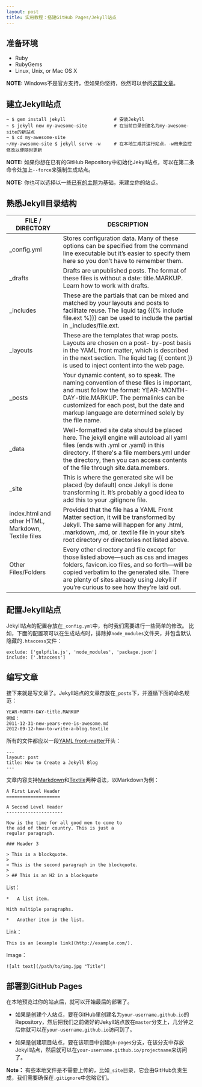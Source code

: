 ```yaml
---
layout: post
title: 实用教程：搭建GitHub Pages/Jekyll站点
---
```


准备环境
-------
- Ruby
- RubyGems
- Linux, Unix, or Mac OS X

**NOTE:** Windows不是官方支持，但如果你坚持，依然可以参阅[这篇文章](http://jekyllrb.com/docs/windows/#installation)。

建立Jekyll站点
-------

    ~ $ gem install jekyll                  # 安装Jekyll
    ~ $ jekyll new my-awesome-site          # 在当前目录创建名为my-awesome-site的新站点
    ~ $ cd my-awesome-site
    ~/my-awesome-site $ jekyll serve -w     # 在本地生成并运行站点，-w用来监控修改以便随时更新

**NOTE:** 如果你想在已有的GitHub Repository中初始化Jekyll站点，可以在第二条命令处加上`--force`来强制生成站点。

**NOTE:** 你也可以选择以一些[已有的主题](http://jekyllthemes.org/)为基础，来建立你的站点。

熟悉Jekyll目录结构
------
| FILE / DIRECTORY  |DESCRIPTION|
|-------------------|-----------|
|_config.yml|Stores configuration data. Many of these options can be specified from the command line executable but it’s easier to specify them here so you don’t have to remember them.|
|_drafts|Drafts are unpublished posts. The format of these files is without a date: title.MARKUP. Learn how to work with drafts.|
|_includes|These are the partials that can be mixed and matched by your layouts and posts to facilitate reuse. The liquid tag  {{{% include file.ext %}}} can be used to include the partial in  _includes/file.ext.|
|_layouts|These are the templates that wrap posts. Layouts are chosen on a post- by-post basis in the YAML front matter, which is described in the next section. The liquid tag  {{ content }} is used to inject content into the web page.|
|_posts|Your dynamic content, so to speak. The naming convention of these files is important, and must follow the format: YEAR-MONTH-DAY-title.MARKUP. The permalinks can be customized for each post, but the date and markup language are determined solely by the file name.|
|_data|Well-formatted site data should be placed here. The jekyll engine will autoload all yaml files (ends with .yml or .yaml) in this directory. If there's a file members.yml under the directory, then you can access contents of the file through site.data.members.|
|_site|This is where the generated site will be placed (by default) once Jekyll is done transforming it. It’s probably a good idea to add this to your .gitignore file.|
|index.html and other HTML, Markdown, Textile files|Provided that the file has a YAML Front Matter section, it will be transformed by Jekyll. The same will happen for any .html, .markdown,  .md, or .textile file in your site’s root directory or directories not listed above.|
|Other Files/Folders|Every other directory and file except for those listed above—such as css and images folders,  favicon.ico files, and so forth—will be copied verbatim to the generated site. There are plenty of sites already using Jekyll if you’re curious to see how they’re laid out.|

配置Jekyll站点
------
Jekyll站点的配置存放在`_config.yml`中，有时我们需要进行一些简单的修改。
比如，下面的配置项可以在生成站点时，排除掉`node_modules`文件夹，并包含默认隐藏的`.htaccess`文件：

    exclude: ['gulpfile.js', 'node_modules', 'package.json']
    include: ['.htaccess']

编写文章
-------
接下来就是写文章了。Jekyll站点的文章存放在`_posts`下，并遵循下面的命名规范：

    YEAR-MONTH-DAY-title.MARKUP
    例如：
    2011-12-31-new-years-eve-is-awesome.md
    2012-09-12-how-to-write-a-blog.textile

所有的文件都应以一段[YAML front-matter](http://jekyllrb.com/docs/frontmatter/)开头：

    ---
    layout: post
    title: How to Create a Jekyll Blog
    ---

文章内容支持[Markdown](http://daringfireball.net/projects/markdown/)和[Textile](http://textile.sitemonks.com/)两种语法，以Markdown为例：
    
    A First Level Header
    ====================

    A Second Level Header
    ---------------------

    Now is the time for all good men to come to
    the aid of their country. This is just a
    regular paragraph.

    ### Header 3

    > This is a blockquote.
    > 
    > This is the second paragraph in the blockquote.
    >
    > ## This is an H2 in a blockquote

List：
    
    *   A list item.

    With multiple paragraphs.

    *   Another item in the list.

Link：

    This is an [example link](http://example.com/).

Image：
    
    ![alt text](/path/to/img.jpg "Title")

部署到GitHub Pages
-----
在本地预览过你的站点后，就可以开始最后的部署了。

- 如果是创建个人站点，要在GitHub里创建名为`your-username.github.io`的Repository，然后把我们之前做好的Jekyll站点放在`master`分支上，几分钟之后你就可以在`your-username.github.io`访问到了。

- 如果是创建项目站点，要在该项目中创建`gh-pages`分支，在该分支中存放Jekyll站点，然后就可以在`your-username.github.io/projectname`来访问了。

**Note：** 有些本地文件是不需要上传的，比如`_site`目录，它会由GitHub负责生成，我们需要确保在`.gitignore`中忽略它们。
